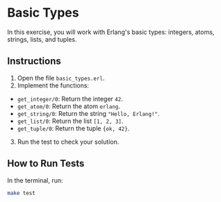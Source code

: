 # Basic Types

In this exercise, you will work with Erlang's basic types: integers, atoms, strings, lists, and tuples.

## Instructions

1. Open the file `basic_types.erl`.
2. Implement the functions:

- `get_integer/0`: Return the integer `42`.
- `get_atom/0`: Return the atom `erlang`.
- `get_string/0`: Return the string `"Hello, Erlang!"`.
- `get_list/0`: Return the list `[1, 2, 3]`.
- `get_tuple/0`: Return the tuple `{ok, 42}`.

3. Run the test to check your solution.

## How to Run Tests

In the terminal, run:

```sh
make test
```
